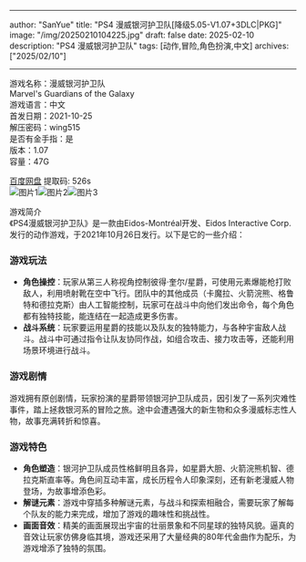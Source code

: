 
---
author: "SanYue"
title: "PS4 漫威银河护卫队[降级5.05-V1.07+3DLC|PKG]"
image: "/img/20250210104225.jpg"
draft: false
date: 2025-02-10
description: "PS4 漫威银河护卫队"
tags: [动作,冒险,角色扮演,中文]
archives: ["2025/02/10"]

---

游戏名称：漫威银河护卫队   
Marvel's Guardians of the Galaxy    
游戏语言：中文  
首发日期：2021-10-25  
解压密码：wing515  
是否有金手指：是  
版本：1.07   
容量：47G

[百度网盘](https://pan.baidu.com/s/1RkCKOKpfknZLCb0LC6fE1w) 提取码: 526s  
![图片1](/img/43f9e1.jpg)![图片2](/img/6a896b.jpg)![图片3](/img/617359.jpg)  

游戏简介  
《PS4漫威银河护卫队》是一款由Eidos-Montréal开发、Eidos Interactive Corp.发行的动作游戏，于2021年10月26日发行。以下是它的一些介绍：

### 游戏玩法
- **角色操控**：玩家从第三人称视角控制彼得·奎尔/星爵，可使用元素爆能枪打败敌人，利用喷射靴在空中飞行。团队中的其他成员（卡魔拉、火箭浣熊、格鲁特和德拉克斯）由人工智能控制，玩家可在战斗中向他们发出命令，每个角色都有独特技能，能连结在一起造成更多伤害。
- **战斗系统**：玩家要运用星爵的技能以及队友的独特能力，与各种宇宙敌人战斗。战斗中可通过指令让队友协同作战，如组合攻击、接力攻击等，还能利用场景环境进行战斗。

### 游戏剧情
游戏拥有原创剧情，玩家扮演的星爵带领银河护卫队成员，因引发了一系列灾难性事件，踏上拯救银河系的冒险之旅。途中会遭遇强大的新生物和众多漫威标志性人物，故事充满转折和惊喜。

### 游戏特色
- **角色塑造**：银河护卫队成员性格鲜明且各异，如星爵大胆、火箭浣熊机智、德拉克斯直率等。角色间互动丰富，成长历程令人印象深刻，还有新老漫威人物登场，为故事增添色彩。
- **解谜元素**：游戏中穿插多种解谜元素，与战斗和探索相融合，需要玩家了解每个队友的能力来完成，增加了游戏的趣味性和挑战性。
- **画面音效**：精美的画面展现出宇宙的壮丽景象和不同星球的独特风貌。逼真的音效让玩家仿佛身临其境，游戏还采用了大量经典的80年代金曲作为配乐，为游戏增添了独特的氛围。
